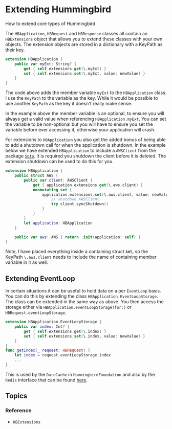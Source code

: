 #  Extending Hummingbird

How to extend core types of Hummingbird

The `HBApplication`, `HBRequest` and `HBResponse` classes all contain an `HBExtensions` object that allows you to extend these classes with your own objects. The extension objects are stored in a dictionary with a KeyPath as their key. 

```swift
extension HBApplication {
    public var myExt: String? {
        get { self.extensions.get(\.myExt) }
        set { self.extensions.set(\.myExt, value: newValue) }
    }
}
```
The code above adds the member variable `myExt` to the `HBApplication` class. I use the `KeyPath` to the variable as the key. While it would be possible to use another `KeyPath` as the key it doesn't really make sense. 

In the example above the member variable is an optional, to ensure you will always get a valid value when referencing `HBApplication.myExt`. You can set the variable to be non-optional but you will have to ensure you set the variable before ever accessing it, otherwise your application will crash.

For extensions to `HBApplication` you also get the added bonus of being able to add a shutdown call for when the application is shutdown. In the example below we have extended `HBApplication` to include a `AWSClient` from the package [`Soto`](https://github.com/soto-project/soto). It is required you shutdown the client before it is deleted. The extension shutdown can be used to do this for you.

```swift
extension HBApplication {
    public struct AWS {
        public var client: AWSClient {
            get { application.extensions.get(\.aws.client) }
            nonmutating set {
                application.extensions.set(\.aws.client, value: newValue) { client in
                    // shutdown AWSClient
                    try client.syncShutdown()
                }
            }
        }
        let application: HBApplication
    }

    public var aws: AWS { return .init(application: self) }
}
```

Note, I have placed everything inside a containing struct `AWS`, so the KeyPath `\.aws.client` needs to include the name of containing member variable in it as well. 

## Extending EventLoop

In certain situations it can be useful to hold data on a per `EventLoop` basis. You can do this by extending the class `HBApplication.EventLoopStorage`. The class can be extended in the same way as above. You then access the storage either via `HBApplication.eventLoopStorage(for:)` or `HBRequest.eventLoopStorage`. 
```swift
extension HBApplication.EventLoopStorage {
    public var index: Int? {
        get { self.extensions.get(\.index) }
        set { self.extensions.set(\.index, value: newValue) }
    }
}
func getIndex(_ request: HBRequest) {
    let index = request.eventLoopStorage.index
    ...
}
```

This is used by the `DateCache` in `HummingbirdFoundation` and also by the `Redis` interface that can be found [here](https://github.com/hummingbird-project/hummingbird-redis).

## Topics

### Reference

- ``HBExtensions``
